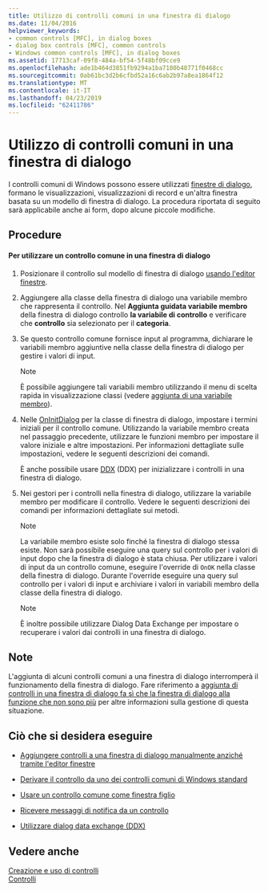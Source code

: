 ```yaml
---
title: Utilizzo di controlli comuni in una finestra di dialogo
ms.date: 11/04/2016
helpviewer_keywords:
- common controls [MFC], in dialog boxes
- dialog box controls [MFC], common controls
- Windows common controls [MFC], in dialog boxes
ms.assetid: 17713caf-09f8-484a-bf54-5f48bf09cce9
ms.openlocfilehash: ade1b464d3851fb9294a1ba7180b48771f0468cc
ms.sourcegitcommit: 0ab61bc3d2b6cfbd52a16c6ab2b97a8ea1864f12
ms.translationtype: MT
ms.contentlocale: it-IT
ms.lasthandoff: 04/23/2019
ms.locfileid: "62411786"
---
```

# <a name="using-common-controls-in-a-dialog-box"></a>Utilizzo di controlli comuni in una finestra di dialogo

I controlli comuni di Windows possono essere utilizzati [finestre di dialogo](../mfc/dialog-boxes.md), formano le visualizzazioni, visualizzazioni di record e un'altra finestra basata su un modello di finestra di dialogo. La procedura riportata di seguito sarà applicabile anche ai form, dopo alcune piccole modifiche.

## <a name="procedures"></a>Procedure

#### <a name="to-use-a-common-control-in-a-dialog-box"></a>Per utilizzare un controllo comune in una finestra di dialogo

1. Posizionare il controllo sul modello di finestra di dialogo [usando l'editor finestre](../mfc/using-the-dialog-editor-to-add-controls.md).

1. Aggiungere alla classe della finestra di dialogo una variabile membro che rappresenta il controllo. Nel **Aggiunta guidata variabile membro** della finestra di dialogo controllo **la variabile di controllo** e verificare che **controllo** sia selezionato per il **categoria**.

1. Se questo controllo comune fornisce input al programma, dichiarare le variabili membro aggiuntive nella classe della finestra di dialogo per gestire i valori di input.

    > [!NOTE]
    >  È possibile aggiungere tali variabili membro utilizzando il menu di scelta rapida in visualizzazione classi (vedere [aggiunta di una variabile membro](../ide/adding-a-member-variable-visual-cpp.md)).

1. Nelle [OnInitDialog](../mfc/reference/cdialog-class.md#oninitdialog) per la classe di finestra di dialogo, impostare i termini iniziali per il controllo comune. Utilizzando la variabile membro creata nel passaggio precedente, utilizzare le funzioni membro per impostare il valore iniziale e altre impostazioni. Per informazioni dettagliate sulle impostazioni, vedere le seguenti descrizioni dei comandi.

   È anche possibile usare [DDX](../mfc/dialog-data-exchange-and-validation.md) (DDX) per inizializzare i controlli in una finestra di dialogo.

1. Nei gestori per i controlli nella finestra di dialogo, utilizzare la variabile membro per modificare il controllo. Vedere le seguenti descrizioni dei comandi per informazioni dettagliate sui metodi.

    > [!NOTE]
    >  La variabile membro esiste solo finché la finestra di dialogo stessa esiste. Non sarà possibile eseguire una query sul controllo per i valori di input dopo che la finestra di dialogo è stata chiusa. Per utilizzare i valori di input da un controllo comune, eseguire l'override di `OnOK` nella classe della finestra di dialogo. Durante l'override eseguire una query sul controllo per i valori di input e archiviare i valori in variabili membro della classe della finestra di dialogo.

    > [!NOTE]
    >  È inoltre possibile utilizzare Dialog Data Exchange per impostare o recuperare i valori dai controlli in una finestra di dialogo.

## <a name="remarks"></a>Note

L'aggiunta di alcuni controlli comuni a una finestra di dialogo interromperà il funzionamento della finestra di dialogo. Fare riferimento a [aggiunta di controlli in una finestra di dialogo fa sì che la finestra di dialogo alla funzione che non sono più](../windows/adding-controls-to-a-dialog-causes-the-dialog-to-no-longer-function.md) per altre informazioni sulla gestione di questa situazione.

## <a name="what-do-you-want-to-do"></a>Ciò che si desidera eseguire

- [Aggiungere controlli a una finestra di dialogo manualmente anziché tramite l'editor finestre](../mfc/adding-controls-by-hand.md)

- [Derivare il controllo da uno dei controlli comuni di Windows standard](../mfc/deriving-controls-from-a-standard-control.md)

- [Usare un controllo comune come finestra figlio](../mfc/using-a-common-control-as-a-child-window.md)

- [Ricevere messaggi di notifica da un controllo](../mfc/receiving-notification-from-common-controls.md)

- [Utilizzare dialog data exchange (DDX)](../mfc/dialog-data-exchange-and-validation.md)

## <a name="see-also"></a>Vedere anche

[Creazione e uso di controlli](../mfc/making-and-using-controls.md)<br/>
[Controlli](../mfc/controls-mfc.md)
